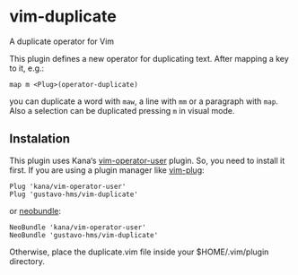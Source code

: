 # vim-duplicate
A duplicate operator for Vim

This plugin defines a new operator for duplicating text. After mapping a key 
to it, e.g.:
```vim
map m <Plug>(operator-duplicate)
```
you can duplicate a word with `maw`, a line with `mm` or a paragraph with 
`map`. Also a selection can be duplicated pressing `m` in visual mode.

Instalation
-----------

This plugin uses Kana‘s 
[vim-operator-user](https://github.com/kana/vim-operator-user) plugin. So, you 
need to install it first. If you are using a plugin manager like 
[vim-plug](https://github.com/junegunn/vim-plug):
```
Plug 'kana/vim-operator-user'
Plug 'gustavo-hms/vim-duplicate'
```
or [neobundle](https://github.com/Shougo/neobundle.vim):

```
NeoBundle 'kana/vim-operator-user'
NeoBundle 'gustavo-hms/vim-duplicate'
```

Otherwise, place the duplicate.vim file inside your $HOME/.vim/plugin 
directory.
